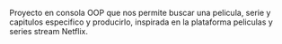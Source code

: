 Proyecto en consola OOP que nos permite buscar una pelicula, serie y capitulos especifico 
y producirlo, inspirada en la plataforma peliculas y series stream Netflix.

